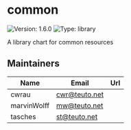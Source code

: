 <!-- vim: set ft=markdown: -->
# common

![Version: 1.6.0](https://img.shields.io/badge/Version-1.6.0-informational?style=flat-square) ![Type: library](https://img.shields.io/badge/Type-library-informational?style=flat-square)

A library chart for common resources

## Maintainers

| Name | Email | Url |
| ---- | ------ | --- |
| cwrau | <cwr@teuto.net> |  |
| marvinWolff | <mw@teuto.net> |  |
| tasches | <st@teuto.net> |  |
